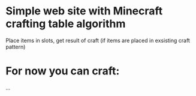 # Simple web site with Minecraft crafting table algorithm 
Place items in slots, get result of craft (if items are placed in exsisting craft pattern)
# For now you can craft:
...
